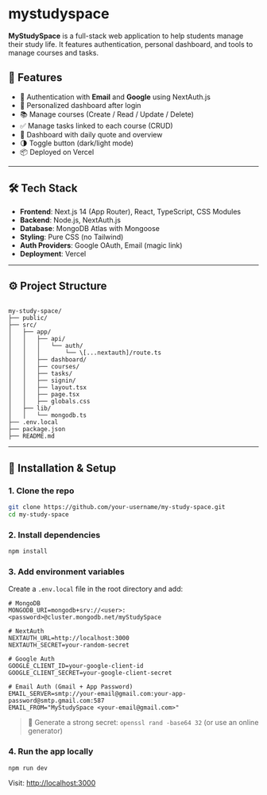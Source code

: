 # mystudyspace


**MyStudySpace** is a full-stack web application to help students manage their study life. It features authentication, personal dashboard, and tools to manage courses and tasks.

## 🚀 Features

- 🔐 Authentication with **Email** and **Google** using NextAuth.js
- 🧠 Personalized dashboard after login
- 📚 Manage courses (Create / Read / Update / Delete)
- ✅ Manage tasks linked to each course (CRUD)
- 📅 Dashboard with daily quote and overview
- 🌗 Toggle button (dark/light mode)
- 📦 Deployed on Vercel

---

## 🛠 Tech Stack

- **Frontend**: Next.js 14 (App Router), React, TypeScript, CSS Modules
- **Backend**: Node.js, NextAuth.js
- **Database**: MongoDB Atlas with Mongoose
- **Styling**: Pure CSS (no Tailwind)
- **Auth Providers**: Google OAuth, Email (magic link)
- **Deployment**: Vercel

---

## ⚙️ Project Structure

```

my-study-space/
├── public/
├── src/
│   ├── app/
│   │   ├── api/
│   │   │   └── auth/
│   │   │       └── \[...nextauth]/route.ts
│   │   ├── dashboard/
│   │   ├── courses/
│   │   ├── tasks/
│   │   ├── signin/
│   │   ├── layout.tsx
│   │   ├── page.tsx
│   │   ├── globals.css
│   ├── lib/
│   │   └── mongodb.ts
├── .env.local
├── package.json
├── README.md

````

---

## 🧪 Installation & Setup

### 1. Clone the repo

```bash
git clone https://github.com/your-username/my-study-space.git
cd my-study-space
````

### 2. Install dependencies

```bash
npm install
```

### 3. Add environment variables

Create a `.env.local` file in the root directory and add:

```env
# MongoDB
MONGODB_URI=mongodb+srv://<user>:<password>@cluster.mongodb.net/myStudySpace

# NextAuth
NEXTAUTH_URL=http://localhost:3000
NEXTAUTH_SECRET=your-random-secret

# Google Auth
GOOGLE_CLIENT_ID=your-google-client-id
GOOGLE_CLIENT_SECRET=your-google-client-secret

# Email Auth (Gmail + App Password)
EMAIL_SERVER=smtp://your-email@gmail.com:your-app-password@smtp.gmail.com:587
EMAIL_FROM="MyStudySpace <your-email@gmail.com>"
```

> 🔑 Generate a strong secret:
> `openssl rand -base64 32` (or use an online generator)

### 4. Run the app locally

```bash
npm run dev
```

Visit: [http://localhost:3000](http://localhost:3000)


